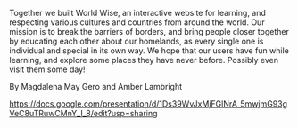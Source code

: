 Together we built World Wise, an interactive website for learning, and respecting various cultures and countries from around the world. Our mission is to break the barriers of borders, and bring people closer together by educating each other about our homelands, as every single one is individual and special in its own way. We hope that our users have fun while learning, and explore some places they have never before. Possibly even visit them some day!

By Magdalena May Gero and Amber Lambright

https://docs.google.com/presentation/d/1Ds39WvJxMjFGlNrA_5mwjmG93gVeC8uTRuwCMnY_I_8/edit?usp=sharing
